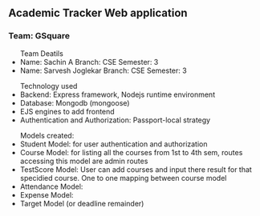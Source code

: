 <body>
<h2> Academic Tracker Web application </h2>
<h3> Team: GSquare </h3>
<ul> Team Deatils
    <li> Name: Sachin A
        Branch: CSE 
        Semester: 3
    </li>
    <li> Name: Sarvesh Joglekar
        Branch: CSE 
        Semester: 3
    </li>
</ul>

<ul>Technology used 
    <li>Backend: Express framework,
        Nodejs runtime environment</li>
    <li>
        Database: Mongodb (mongoose)
    </li>    
    <li>
        EJS engines to add frontend
    </li>
    <li>
        Authentication and Authorization:
        Passport-local strategy
    </li>
</ul>

<ul>Models created:
    <li>Student Model: for user authentication and authorization</li>
    <li>Course Model: for listing all the courses from 1st to 4th sem, routes accessing this model are admin routes</li>
    <li>TestScore Model: User can add courses and input there result for that specidied course. One to one mapping between course model</li>
    <li>Attendance Model: </li>
    <li>Expense Model: </li>
    <li>Target Model (or deadline remainder)</li>
</ul>
</body>
